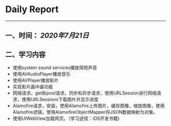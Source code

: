 # Daily Report

--------

## 一、时间： *2020年7月21日*

## 二、学习内容

* 使用system sound services播放简短声音
* 使用AVAudioPlayer播放音乐
* 使用AVPlayer播放影片
* 实现影片画中画功能
* 网络请求，get和post请求，同步和异步请求，使用URLSession进行网络请求，使用URLSessions下载图片并显示进度
* Alamofire请求，安装，使用Alamofire上传图片，缓存图像，缩放图像，使用Alamofire滤镜，使用AlamofireObjectMapper将JSON数据映射为对象。
* 使用UIWebView加载网页。（学习途径：iOS开发书籍)
